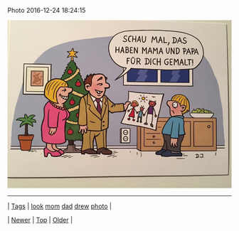 <!--
title: Photo 2016-12-24 18
date: 2020-06-28T15:27:00.146Z
tags: look, mom, dad, drew, photo
-->


Photo 2016-12-24 18:24:15

![](154901286444-0.jpg)

<!--BOTTOM-POST-NAVIGATION-->
---

| [Tags](tags.md) | [look](tag-look.md) [mom](tag-mom.md) [dad](tag-dad.md) [drew](tag-drew.md) [photo](tag-photo.md) |

| [Newer](154858146469.md) | [Top](index.md) | [Older](154903093639.md) |